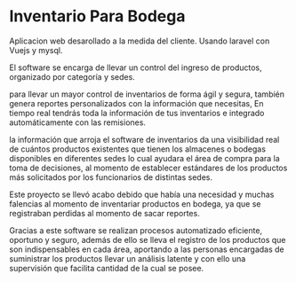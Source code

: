 # Inventario Para Bodega

Aplicacion web desarollado a la medida del cliente. Usando laravel con Vuejs y mysql. 

El software se encarga de llevar un control del ingreso de productos, organizado por categoría y sedes. 

para llevar un mayor control de inventarios de forma ágil y segura, también genera reportes personalizados con la información que necesitas, En tiempo real tendrás toda la información de tus inventarios e integrado automáticamente con las remisiones.

la información que arroja el software de inventarios da una visibilidad real de cuántos productos existentes que tienen los almacenes o bodegas disponibles en diferentes sedes lo cual ayudara el área de compra para la toma de decisiones, al momento de establecer estándares de los productos más solicitados por los funcionarios de distintas sedes.

Este proyecto se llevó acabo debido que había una necesidad y muchas falencias al momento de inventariar productos en bodega, ya que se registraban perdidas al momento de sacar reportes. 

Gracias a este software se realizan procesos automatizado eficiente, oportuno y seguro, además de ello se lleva el registro de los productos que son indispensables en cada área, aportando a las personas encargadas de suministrar los productos llevar un análisis latente y con ello una supervisión que facilita cantidad de la cual se posee.
